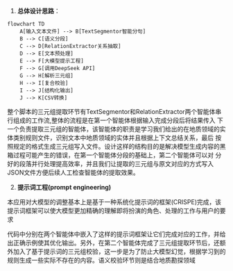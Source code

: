 1. **总体设计思路**：
```mermaid
flowchart TD
    A[输入文本文件] --> B[TextSegmentor智能分句]
    B --> C[语义分段]
    C --> D[RelationExtractor关系抽取]
    D --> E[文本预处理]
    E --> F[大模型提示工程]
    F --> G[调用DeepSeek API]
    G --> H[解析三元组]
    H --> I[复合校验]
    I --> J[结构化输出]
    J --> K[CSV转换]
```



  整个脚本的三元组提取环节有TextSegmentor和RelationExtractor两个智能体串行组成的工作流,整体的流程是在第一个智能体根据输入完成分段后将结果传入    下一个负责提取三元组的智能体，该智能体的职责是学习我们给出的在地质领域的实体类别规则文件，识别文本中地质领域的实体并且根据上下文总结关系，最后    按照规定的格式生成三元组写入文件。设计这样的结构目的是解决模型生成内容的黑箱过程可能产生的错误，在第一个智能体分段的基础上，第二个智能体可以对    分好的段落并行处理提高效率，并且我们让提取的三元组与原文对应的方式写入JSON文件方便后续人工检查智能体的提取效果。



2. **提示词工程(prompt engineering)**


本应用对大模型的调整基本上是基于一种系统化提示词的框架(CRISPE)完成，该提示词框架可以使大模型更加精确的理解即将扮演的角色、处理的工作与用户的要求

代码中分别在两个智能体中嵌入了这样的提示词框架让它们完成对应的工作，并给出正确示例使其优化输出。另外，在第二个智能体完成了三元组提取环节后，还额外加入了基于提示词的三元组校验，这一步是为了防止大模型幻觉，根据学习到的规则生成一些实际不存在的内容。语义校验环节则是结合地质勘探领域
   
